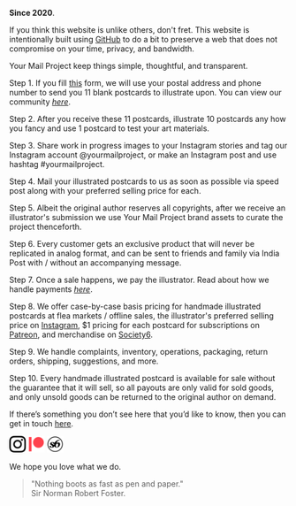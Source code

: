 **Since 2020**.

If you think this website is unlike others, don't fret. This website is intentionally built using <a href="https://github.com/kushalsamant/yourmailproject" target="_blank">GitHub</a> to do a bit to preserve a web that does not compromise on your time, privacy, and bandwidth.

Your Mail Project keep things simple, thoughtful, and transparent.

Step 1. If you fill <a href="https://yourmailproject.typeform.com/to/krhWpQJZ" target="_blank">this</a> form, we will use your postal address and phone number to send you 11 blank postcards to illustrate upon. You can view our community [_here_](https://kushalsamant.github.io/yourmailproject/pages/community.html).

Step 2. After you receive these 11 postcards, illustrate 10 postcards any how you fancy and use 1 postcard to test your art materials.

Step 3. Share work in progress images to your Instagram stories and tag our Instagram account @yourmailproject, or make an Instagram post and use hashtag #yourmailproject.

Step 4. Mail your illustrated postcards to us as soon as possible via speed post along with your preferred selling price for each.

Step 5. Albeit the original author reserves all copyrights, after we receive an illustrator's submission we use Your Mail Project brand assets to curate the project thenceforth.

Step 6. Every customer gets an exclusive product that will never be replicated in analog format, and can be sent to friends and family via India Post with / without an accompanying message.

Step 7. Once a sale happens, we pay the illustrator. Read about how we handle payments [_here_](https://kushalsamant.github.io/yourmailproject/pages/payments.html).

Step 8. We offer case-by-case basis pricing for handmade illustrated postcards at flea markets / offline sales, the illustrator's preferred selling price on <a href="https://www.instagram.com/yourmailproject" target="_blank">Instagram</a>, $1 pricing for each postcard for subscriptions on <a href="https://www.patreon.com/yourmailproject?fan_landing=true" target="_blank">Patreon</a>, and merchandise on <a href="https://www.society6.com/yourmailproject" target="_blank">Society6</a>.

Step 9. We handle complaints, inventory, operations, packaging, return orders, shipping, suggestions, and more.

Step 10. Every handmade illustrated postcard is available for sale without the guarantee that it will sell, so all payouts are only valid for sold goods, and only unsold goods can be returned to the original author on demand.

If there’s something you don’t see here that you’d like to know, then you can get in touch <a href="https://kushalsamant.github.io/getintouch.html">here</a>.

<a href="https://www.instagram.com/yourmailproject" target="_blank"><img src="/assets/img/logoinstagram.png" alt="Instagram" style="width:30px"></a>
<a href="https://www.patreon.com/yourmailproject?fan_landing=true" target="_blank"><img src="/assets/img/logopatreon.png" alt="Patreon" style="width:30px"></a>
<a href="https://www.society6.com/yourmailproject" target="_blank"><img src="/assets/img/logosociety6.png" alt="Society6" style="width:30px"></a>

We hope you love what we do.

> "Nothing boots as fast as pen and paper."  
> Sir Norman Robert Foster.
